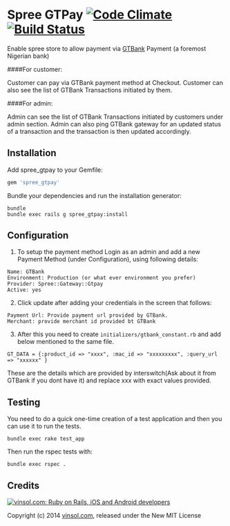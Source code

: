 Spree GTPay  [![Code Climate](https://codeclimate.com/github/vinsol/Spree-Gtpay.png)](https://codeclimate.com/github/vinsol/Spree-Gtpay) [![Build Status](https://travis-ci.org/vinsol/Spree-GTPay.svg?branch=master)](https://travis-ci.org/vinsol/Spree-GTPay)
==========

Enable spree store to allow payment via [GTBank](http://gtbank.com/) Payment (a foremost Nigerian bank)

####For customer:

Customer can pay via GTBank payment method at Checkout. Customer can also see the list of GTBank Transactions initiated by them.

####For admin:

Admin can see the list of GTBank Transactions initiated by customers under admin section. Admin can also ping GTBank gateway for an updated status of a transaction and the transaction is then updated accordingly. 


Installation
------------

Add spree_gtpay to your Gemfile:

```ruby
gem 'spree_gtpay'
```

Bundle your dependencies and run the installation generator:

```shell
bundle
bundle exec rails g spree_gtpay:install
```

Configuration
--------

1. To setup the payment method Login as an admin and add a new Payment Method (under Configuration), using following details:

  ```
  Name: GTBank
  Environment: Production (or what ever environment you prefer)
  Provider: Spree::Gateway::Gtpay
  Active: yes
  ```

2. Click update after adding your credentials in the screen that follows:

  ```
  Payment Url: Provide payment url provided by GTBank.
  Merchant: provide merchant id provided bt GTBank
  ```

3. After this you need to create ```initializers/gtbank_constant.rb``` and add below mentioned to the same file.

  ```
  GT_DATA = {:product_id => "xxxx", :mac_id => "xxxxxxxxx", :query_url => "xxxxxx" }
  ```

These are the details which are provided by interswitch(Ask about it from GTBank if you dont have it) and replace xxx with exact values provided.


Testing
-------

You need to do a quick one-time creation of a test application and then you can use it to run the tests.

    bundle exec rake test_app

Then run the rspec tests with:

    bundle exec rspec .



Credits
-------

[![vinsol.com: Ruby on Rails, iOS and Android developers](http://vinsol.com/vin_logo.png "Ruby on Rails, iOS and Android developers")](http://vinsol.com)

Copyright (c) 2014 [vinsol.com](http://vinsol.com "Ruby on Rails, iOS and Android developers"), released under the New MIT License
